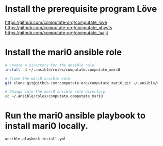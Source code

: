 
# Install the prerequisite program Löve

https://github.com/computate-org/computate_love
https://github.com/computate-org/computate_physfs
https://github.com/computate-org/computate_luajit

# Install the mari0 ansible role

```bash
# Create a directory for the ansible role. 
install -d ~/.ansible/roles/computate.computate_mari0

# Clone the mari0 ansible role. 
git clone git@github.com:computate-org/computate_mari0.git ~/.ansible/roles/computate.computate_mari0

# Change into the mari0 ansible role directory. 
cd ~/.ansible/roles/computate.computate_mari0
```

# Run the mari0 ansible playbook to install mari0 locally. 

```bash
ansible-playbook install.yml
```

